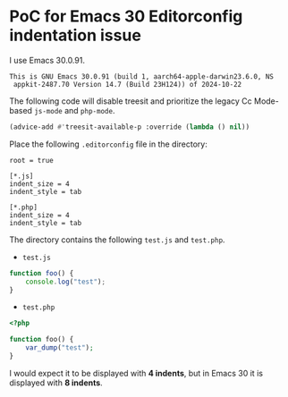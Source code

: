 # PoC for Emacs 30 Editorconfig indentation issue

I use Emacs 30.0.91.

```
This is GNU Emacs 30.0.91 (build 1, aarch64-apple-darwin23.6.0, NS
 appkit-2487.70 Version 14.7 (Build 23H124)) of 2024-10-22
```

The following code will disable treesit and prioritize the legacy Cc Mode-based `js-mode` and `php-mode`.

```init.el
(advice-add #'treesit-available-p :override (lambda () nil))
```

Place the following `.editorconfig` file in the directory:

```.editorconfg
root = true

[*.js]
indent_size = 4
indent_style = tab

[*.php]
indent_size = 4
indent_style = tab
```

The directory contains the following `test.js` and `test.php`.

* `test.js`

```javascript
function foo() {
	console.log("test");
}
```

* `test.php`

```php
<?php

function foo() {
	var_dump("test");
}
```

I would expect it to be displayed with **4 indents**, but in Emacs 30 it is displayed with **8 indents**.
